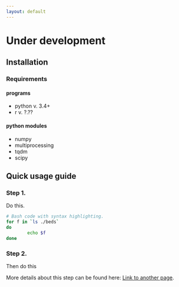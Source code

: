 ```yaml
---
layout: default
---
```


# **Under development** 



## Installation

### Requirements
#### programs
* python v. 3.4+
* r v. ?.??

#### python modules
* numpy
* multiprocessing
* tqdm
* scipy

## Quick usage guide

### Step 1.
Do this.

```bash
# Bash code with syntax highlighting.
for f in `ls ./beds`
do
        echo $f
done
```


### Step 2.
Then do this


More details about this step can be found here:
[Link to another page](./another-page.html).
